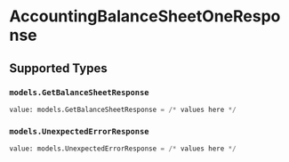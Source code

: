 # AccountingBalanceSheetOneResponse


## Supported Types

### `models.GetBalanceSheetResponse`

```python
value: models.GetBalanceSheetResponse = /* values here */
```

### `models.UnexpectedErrorResponse`

```python
value: models.UnexpectedErrorResponse = /* values here */
```

